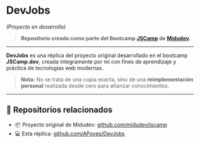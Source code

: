 #  DevJobs  
*(Proyecto en desarrollo)*  

> **Repositorio creado como parte del Bootcamp [JSCamp](https://jscamp.dev) de [Midudev](https://github.com/midudev).**

---

**DevJobs** es una réplica del proyecto original desarrollado en el bootcamp **JSCamp.dev**, creada íntegramente por mí con fines de aprendizaje y práctica de tecnologías web modernas.  

> **Nota:** No se trata de una copia exacta, sino de una **reimplementación personal** realizada desde cero para afianzar conocimientos.

---

## 🔗 Repositorios relacionados

- 📦 Proyecto original de Midudev: [github.com/midudev/jscamp](https://github.com/midudev/jscamp)  
- 💻 Esta réplica: [github.com/APoves/DevJobs](https://github.com/APoves/DevJobs)
